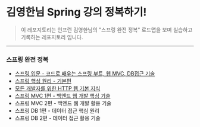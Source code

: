 # 김영한님 Spring 강의 정복하기! 
> 이 레포지토리는 인프런 김영한님의 "스프링 완전 정복" 로드맵을 보며 실습하고 기록하는 레포지토리 입니다.
---
### 스프링 완전 정복
-  [스프링 입문 - 코드로 배우는 스프링 부트, 웹 MVC, DB접근 기술](https://github.com/MinjiSeo16/inflearnSpring/tree/main/intro)
-  [스프링 핵심 원리 - 기본편](https://github.com/MinjiSeo16/inflearnSpring/tree/main/core)
-  [모든 개발자를 위한 HTTP 웹 기본 지식](https://github.com/MinjiSeo16/inflearnSpring/tree/main/http)
-  [스프링 MVC 1편 - 백엔드 웹 개발 핵심 기술](https://github.com/MinjiSeo16/inflearnSpring/tree/main/mvc1)
-  스프링 MVC 2편 - 백엔드 웹 개발 활용 기술
-  스프링 DB 1편 - 데이터 접근 핵심 원리
-  스프링 DB 2편 - 데이터 접근 활용 기술
